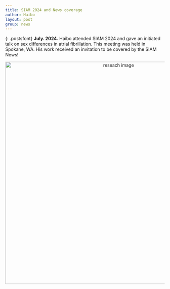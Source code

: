 ```yaml
---
title: SIAM 2024 and News coverage
author: Haibo
layout: post
group: news
---
```


{: .postsfont}
**July. 2024.** Haibo attended SIAM 2024 and gave an initiated talk on sex differences in atrial fibrillation. This meeting was held in Spokane, WA.  His work received an invitation to be covered by the SIAM News! <!--more--> 


<p style="text-align:center;">
<img class="img-fluid mx-5px" src="/docs/post_images/tbc.png" alt="reseach image" style="width:700px">
</p> 

